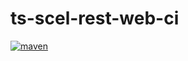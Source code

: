 # ts-scel-rest-web-ci
[![maven](https://github.com/almeida1/ts-scel-rest-web-ci/actions/workflows/maven.yml/badge.svg)](https://github.com/almeida1/ts-scel-rest-web-ci/actions/workflows/maven.yml)
